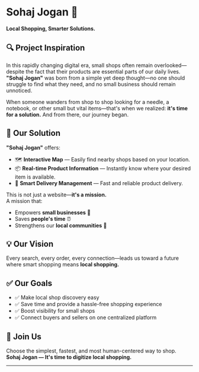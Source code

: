 # Sohaj Jogan 🛒

**Local Shopping, Smarter Solutions.**

## 🔍 Project Inspiration

In this rapidly changing digital era, small shops often remain overlooked—despite the fact that their products are essential parts of our daily lives.  
**"Sohaj Jogan"** was born from a simple yet deep thought—no one should struggle to find what they need, and no small business should remain unnoticed.

When someone wanders from shop to shop looking for a needle, a notebook, or other small but vital items—that's when we realized: **it's time for a solution.** And from there, our journey began.

## 🌟 Our Solution

**"Sohaj Jogan"** offers:
- 🗺️ **Interactive Map** — Easily find nearby shops based on your location.
- 📦 **Real-time Product Information** — Instantly know where your desired item is available.
- 🚚 **Smart Delivery Management** — Fast and reliable product delivery.

This is not just a website—**it's a mission.**  
A mission that:
- Empowers **small businesses** 🏪  
- Saves **people's time** ⏰  
- Strengthens our **local communities** 🤝

## 💡 Our Vision

Every search, every order, every connection—leads us toward a future where smart shopping means **local shopping.**

## ✅ Our Goals

- ✅ Make local shop discovery easy
- ✅ Save time and provide a hassle-free shopping experience
- ✅ Boost visibility for small shops
- ✅ Connect buyers and sellers on one centralized platform

## 🤝 Join Us

Choose the simplest, fastest, and most human-centered way to shop.  
**Sohaj Jogan — It's time to digitize local shopping.**

---
